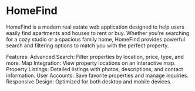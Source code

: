 # HomeFind
HomeFind is a modern real estate web application designed to help users easily find apartments and houses to rent or buy. Whether you're searching for a cozy studio or a spacious family home, HomeFind provides powerful search and filtering options to match you with the perfect property.

Features:
Advanced Search: Filter properties by location, price, type, and more.
Map Integration: View property locations on an interactive map.
Property Listings: Detailed listings with photos, descriptions, and contact information.
User Accounts: Save favorite properties and manage inquiries.
Responsive Design: Optimized for both desktop and mobile devices.
